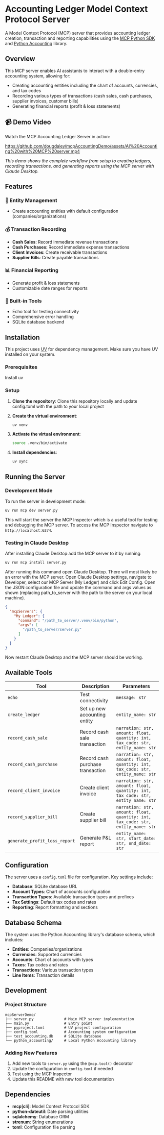 # Accounting Ledger Model Context Protocol Server

A Model Context Protocol (MCP) server that provides accounting ledger creation, transaction and reporting capabilities using the [MCP Python SDK](https://github.com/modelcontextprotocol/python-sdk) and [Python Accounting](https://github.com/ekmungai/python-accounting) library.

## Overview

This MCP server enables AI assistants to interact with a double-entry accounting system, allowing for:
- Creating accounting entities including the chart of accounts, currencies, and tax codes
- Recording various types of transactions (cash sales, cash purchases, supplier invoices, customer bills)
- Generating financial reports (profit & loss statements)

## 📹 Demo Video

Watch the MCP Accounting Ledger Server in action:

https://github.com/dougdaley/mcpAccountingDemo/assets/AI%20Accounting%20with%20MCP%20server.mp4

*This demo shows the complete workflow from setup to creating ledgers, recording transactions, and generating reports using the MCP server with Claude Desktop.*

## Features

### 🏢 Entity Management
- Create accounting entities with default configuration (companies/organizations)

### 💰 Transaction Recording
- **Cash Sales**: Record immediate revenue transactions
- **Cash Purchases**: Record immediate expense transactions  
- **Client Invoices**: Create receivable transactions
- **Supplier Bills**: Create payable transactions

### 📊 Financial Reporting
- Generate profit & loss statements
- Customizable date ranges for reports

### 🔧 Built-in Tools
- Echo tool for testing connectivity
- Comprehensive error handling
- SQLite database backend

## Installation

This project uses [UV](https://docs.astral.sh/uv/) for dependency management. Make sure you have UV installed on your system.

### Prerequisites

Install uv

### Setup

1. **Clone the repository**:
   Clone this repository locally and update config.toml with the path to your local project
   
2. **Create the virtual environment**:
   ```bash
   uv venv
   ```

3. **Activate the virtual environment**:
   ```bash
   source .venv/bin/activate
   ```

4. **Install dependencies**:
   ```bash
   uv sync
   ```

## Running the Server

### Development Mode

To run the server in development mode:

```bash
uv run mcp dev server.py
```

This will start the server the MCP Inspector which is a useful tool for testing and debugging the MCP server. To access the MCP Inspector navigate to `http://localhost:6274`.

### Testing in Claude Desktop

After installing Claude Desktop add the MCP server to it by running:

```bash
uv run mcp install server.py
```

After running this command open Claude Desktop. There will most likely be an error with the MCP server. Open Claude Desktop settings, navigate to Developer, select our MCP Server (My Ledger) and click Edit Config. Open the JSON configuration file and update the command and args values as shown (replacing path_to_server with the path to the server on your local machine).

```json
{
  "mcpServers": {
    "My Ledger": {
      "command": "/path_to_server/.venv/bin/python",
      "args": [
        "/path_to_server/server.py"
      ]
    }
  }
}
```

Now restart Claude Desktop and the MCP server should be working.

## Available Tools

| Tool | Description | Parameters |
|------|-------------|------------|
| `echo` | Test connectivity | `message: str` |
| `create_ledger` | Set up new accounting entity | `entity_name: str` |
| `record_cash_sale` | Record cash sale transaction | `narration: str, amount: float, quantity: int, tax_code: str, entity_name: str` |
| `record_cash_purchase` | Record cash purchase transaction | `narration: str, amount: float, quantity: int, tax_code: str, entity_name: str` |
| `record_client_invoice` | Create client invoice | `narration: str, amount: float, quantity: int, tax_code: str, entity_name: str` |
| `record_supplier_bill` | Create supplier bill | `narration: str, amount: float, quantity: int, tax_code: str, entity_name: str` |
| `generate_profit_loss_report` | Generate P&L report | `entity_name: str, start_date: str, end_date: str` |

## Configuration

The server uses a `config.toml` file for configuration. Key settings include:

- **Database**: SQLite database URL
- **Account Types**: Chart of accounts configuration
- **Transaction Types**: Available transaction types and prefixes
- **Tax Settings**: Default tax codes and rates
- **Reporting**: Report formatting and sections

## Database Schema

The system uses the Python Accounting library's database schema, which includes:

- **Entities**: Companies/organizations
- **Currencies**: Supported currencies
- **Accounts**: Chart of accounts with types
- **Taxes**: Tax codes and rates
- **Transactions**: Various transaction types
- **Line Items**: Transaction details

## Development

### Project Structure

```
mcpServerDemo/
├── server.py              # Main MCP server implementation
├── main.py                # Entry point
├── pyproject.toml         # UV project configuration
├── config.toml            # Accounting system configuration
├── test_accounting.db     # SQLite database
└── python_accounting/     # Local Python Accounting library
```

### Adding New Features

1. Add new tools to `server.py` using the `@mcp.tool()` decorator
2. Update the configuration in `config.toml` if needed
3. Test using the MCP Inspector
4. Update this README with new tool documentation

## Dependencies

- **mcp[cli]**: Model Context Protocol SDK
- **python-dateutil**: Date parsing utilities
- **sqlalchemy**: Database ORM
- **strenum**: String enumerations
- **toml**: Configuration file parsing
